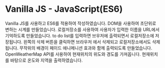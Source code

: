 # Vanilla JS - JavaScript(ES6)

Vanilla JS를 사용하고 ES6를 적용하여 작성하였습니다.
DOM을 사용하여 초단위로 변하는 시계를 만들었습니다.
로컬저장소를 사용하여 사용자가 입력한 이름을 URL에서 기억하도록 만들었습니다.
to do list를 입력하면 브우저에 출력되면서 로컬저장소에 저장됩니다. 왼쪽의 삭제 버튼을 클릭하면 브라우저
에서 삭제되고 로컬저장소에서도 삭제됩니다.
무작위의 배경이 페이드 에니메니션 효과와 함께 출력되도록 만들었습니다.
OpenWeatherMap API를 사용하여 현재위치의 위도와 경도를 가져옵니다. 현재위치를 바탕으로 온도와 지역을 출력하였습니다.
